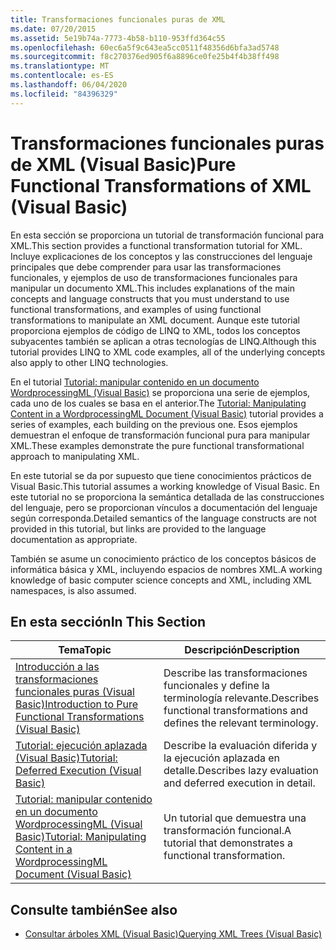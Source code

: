 ```yaml
---
title: Transformaciones funcionales puras de XML
ms.date: 07/20/2015
ms.assetid: 5e19b74a-7773-4b58-b110-953ffd364c55
ms.openlocfilehash: 60ec6a5f9c643ea5cc0511f48356d6bfa3ad5748
ms.sourcegitcommit: f8c270376ed905f6a8896ce0fe25b4f4b38ff498
ms.translationtype: MT
ms.contentlocale: es-ES
ms.lasthandoff: 06/04/2020
ms.locfileid: "84396329"
---
```

# <a name="pure-functional-transformations-of-xml-visual-basic"></a><span data-ttu-id="8fd7f-102">Transformaciones funcionales puras de XML (Visual Basic)</span><span class="sxs-lookup"><span data-stu-id="8fd7f-102">Pure Functional Transformations of XML (Visual Basic)</span></span>
<span data-ttu-id="8fd7f-103">En esta sección se proporciona un tutorial de transformación funcional para XML.</span><span class="sxs-lookup"><span data-stu-id="8fd7f-103">This section provides a functional transformation tutorial for XML.</span></span> <span data-ttu-id="8fd7f-104">Incluye explicaciones de los conceptos y las construcciones del lenguaje principales que debe comprender para usar las transformaciones funcionales, y ejemplos de uso de transformaciones funcionales para manipular un documento XML.</span><span class="sxs-lookup"><span data-stu-id="8fd7f-104">This includes explanations of the main concepts and language constructs that you must understand to use functional transformations, and examples of using functional transformations to manipulate an XML document.</span></span> <span data-ttu-id="8fd7f-105">Aunque este tutorial proporciona ejemplos de código de LINQ to XML, todos los conceptos subyacentes también se aplican a otras tecnologías de LINQ.</span><span class="sxs-lookup"><span data-stu-id="8fd7f-105">Although this tutorial provides LINQ to XML code examples, all of the underlying concepts also apply to other LINQ technologies.</span></span>  
  
 <span data-ttu-id="8fd7f-106">En el tutorial [Tutorial: manipular contenido en un documento WordprocessingML (Visual Basic)](tutorial-manipulating-content-in-a-wordprocessingml-document.md) se proporciona una serie de ejemplos, cada uno de los cuales se basa en el anterior.</span><span class="sxs-lookup"><span data-stu-id="8fd7f-106">The [Tutorial: Manipulating Content in a WordprocessingML Document (Visual Basic)](tutorial-manipulating-content-in-a-wordprocessingml-document.md) tutorial provides a series of examples, each building on the previous one.</span></span> <span data-ttu-id="8fd7f-107">Esos ejemplos demuestran el enfoque de transformación funcional pura para manipular XML.</span><span class="sxs-lookup"><span data-stu-id="8fd7f-107">These examples demonstrate the pure functional transformational approach to manipulating XML.</span></span>  
  
 <span data-ttu-id="8fd7f-108">En este tutorial se da por supuesto que tiene conocimientos prácticos de Visual Basic.</span><span class="sxs-lookup"><span data-stu-id="8fd7f-108">This tutorial assumes a working knowledge of Visual Basic.</span></span> <span data-ttu-id="8fd7f-109">En este tutorial no se proporciona la semántica detallada de las construcciones del lenguaje, pero se proporcionan vínculos a documentación del lenguaje según corresponda.</span><span class="sxs-lookup"><span data-stu-id="8fd7f-109">Detailed semantics of the language constructs are not provided in this tutorial, but links are provided to the language documentation as appropriate.</span></span>  
  
 <span data-ttu-id="8fd7f-110">También se asume un conocimiento práctico de los conceptos básicos de informática básica y XML, incluyendo espacios de nombres XML.</span><span class="sxs-lookup"><span data-stu-id="8fd7f-110">A working knowledge of basic computer science concepts and XML, including XML namespaces, is also assumed.</span></span>  
  
## <a name="in-this-section"></a><span data-ttu-id="8fd7f-111">En esta sección</span><span class="sxs-lookup"><span data-stu-id="8fd7f-111">In This Section</span></span>  
  
|<span data-ttu-id="8fd7f-112">Tema</span><span class="sxs-lookup"><span data-stu-id="8fd7f-112">Topic</span></span>|<span data-ttu-id="8fd7f-113">Descripción</span><span class="sxs-lookup"><span data-stu-id="8fd7f-113">Description</span></span>|  
|-----------|-----------------|  
|[<span data-ttu-id="8fd7f-114">Introducción a las transformaciones funcionales puras (Visual Basic)</span><span class="sxs-lookup"><span data-stu-id="8fd7f-114">Introduction to Pure Functional Transformations (Visual Basic)</span></span>](introduction-to-pure-functional-transformations.md)|<span data-ttu-id="8fd7f-115">Describe las transformaciones funcionales y define la terminología relevante.</span><span class="sxs-lookup"><span data-stu-id="8fd7f-115">Describes functional transformations and defines the relevant terminology.</span></span>|  
|[<span data-ttu-id="8fd7f-116">Tutorial: ejecución aplazada (Visual Basic)</span><span class="sxs-lookup"><span data-stu-id="8fd7f-116">Tutorial: Deferred Execution (Visual Basic)</span></span>](tutorial-deferred-execution.md)|<span data-ttu-id="8fd7f-117">Describe la evaluación diferida y la ejecución aplazada en detalle.</span><span class="sxs-lookup"><span data-stu-id="8fd7f-117">Describes lazy evaluation and deferred execution in detail.</span></span>|  
|[<span data-ttu-id="8fd7f-118">Tutorial: manipular contenido en un documento WordprocessingML (Visual Basic)</span><span class="sxs-lookup"><span data-stu-id="8fd7f-118">Tutorial: Manipulating Content in a WordprocessingML Document (Visual Basic)</span></span>](tutorial-manipulating-content-in-a-wordprocessingml-document.md)|<span data-ttu-id="8fd7f-119">Un tutorial que demuestra una transformación funcional.</span><span class="sxs-lookup"><span data-stu-id="8fd7f-119">A tutorial that demonstrates a functional transformation.</span></span>|  
  
## <a name="see-also"></a><span data-ttu-id="8fd7f-120">Consulte también</span><span class="sxs-lookup"><span data-stu-id="8fd7f-120">See also</span></span>

- [<span data-ttu-id="8fd7f-121">Consultar árboles XML (Visual Basic)</span><span class="sxs-lookup"><span data-stu-id="8fd7f-121">Querying XML Trees (Visual Basic)</span></span>](querying-xml-trees.md)
